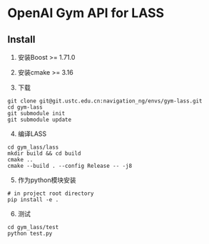 # OpenAI Gym API for LASS

## Install

1. 安装Boost >= 1.71.0

2. 安装cmake >= 3.16

3. 下载
```shell
git clone git@git.ustc.edu.cn:navigation_ng/envs/gym-lass.git
cd gym-lass
git submodule init
git submodule update
```

4. 编译LASS
```shell
cd gym_lass/lass
mkdir build && cd build
cmake ..
cmake --build . --config Release -- -j8
```

5. 作为python模块安装
```shell
# in project root directory
pip install -e .
```

6. 测试
```shell
cd gym_lass/test
python test.py
```
